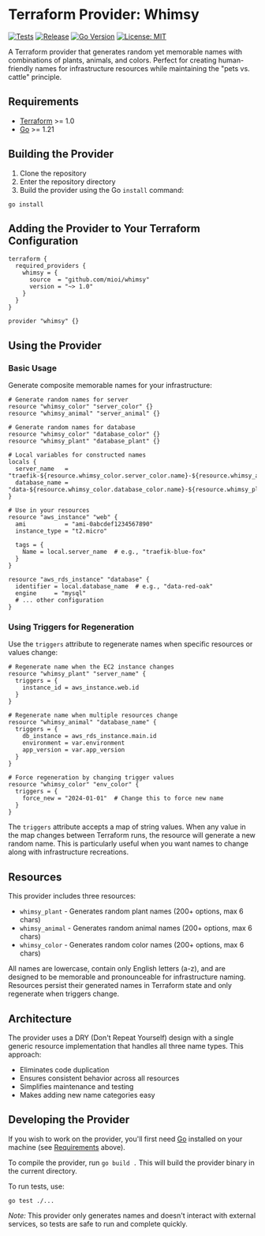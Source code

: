 # Terraform Provider: Whimsy

[![Tests](https://github.com/mioi/terraform-provider-whimsy/actions/workflows/test.yml/badge.svg)](https://github.com/mioi/terraform-provider-whimsy/actions/workflows/test.yml)
[![Release](https://img.shields.io/github/release/mioi/terraform-provider-whimsy.svg)](https://github.com/mioi/terraform-provider-whimsy/releases)
[![Go Version](https://img.shields.io/badge/go-1.21+-blue.svg)](https://golang.org)
[![License: MIT](https://img.shields.io/badge/License-MIT-yellow.svg)](https://opensource.org/licenses/MIT)

A Terraform provider that generates random yet memorable names with combinations of plants, animals, and colors. Perfect for creating human-friendly names for infrastructure resources while maintaining the "pets vs. cattle" principle.

## Requirements

- [Terraform](https://www.terraform.io/downloads.html) >= 1.0
- [Go](https://golang.org/doc/install) >= 1.21

## Building the Provider

1. Clone the repository
2. Enter the repository directory
3. Build the provider using the Go `install` command:

```shell
go install
```

## Adding the Provider to Your Terraform Configuration

```hcl
terraform {
  required_providers {
    whimsy = {
      source  = "github.com/mioi/whimsy"
      version = "~> 1.0"
    }
  }
}

provider "whimsy" {}
```

## Using the Provider

### Basic Usage

Generate composite memorable names for your infrastructure:

```hcl
# Generate random names for server
resource "whimsy_color" "server_color" {}
resource "whimsy_animal" "server_animal" {}

# Generate random names for database
resource "whimsy_color" "database_color" {}
resource "whimsy_plant" "database_plant" {}

# Local variables for constructed names
locals {
  server_name   = "traefik-${resource.whimsy_color.server_color.name}-${resource.whimsy_animal.server_animal.name}"
  database_name = "data-${resource.whimsy_color.database_color.name}-${resource.whimsy_plant.database_plant.name}"
}

# Use in your resources
resource "aws_instance" "web" {
  ami           = "ami-0abcdef1234567890"
  instance_type = "t2.micro"
  
  tags = {
    Name = local.server_name  # e.g., "traefik-blue-fox"
  }
}

resource "aws_rds_instance" "database" {
  identifier = local.database_name  # e.g., "data-red-oak"
  engine     = "mysql"
  # ... other configuration
}
```

### Using Triggers for Regeneration

Use the `triggers` attribute to regenerate names when specific resources or values change:

```hcl
# Regenerate name when the EC2 instance changes
resource "whimsy_plant" "server_name" {
  triggers = {
    instance_id = aws_instance.web.id
  }
}

# Regenerate name when multiple resources change
resource "whimsy_animal" "database_name" {
  triggers = {
    db_instance = aws_rds_instance.main.id
    environment = var.environment
    app_version = var.app_version
  }
}

# Force regeneration by changing trigger values
resource "whimsy_color" "env_color" {
  triggers = {
    force_new = "2024-01-01"  # Change this to force new name
  }
}
```

The `triggers` attribute accepts a map of string values. When any value in the map changes between Terraform runs, the resource will generate a new random name. This is particularly useful when you want names to change along with infrastructure recreations.

## Resources

This provider includes three resources:

- `whimsy_plant` - Generates random plant names (200+ options, max 6 chars)
- `whimsy_animal` - Generates random animal names (200+ options, max 6 chars)  
- `whimsy_color` - Generates random color names (200+ options, max 6 chars)

All names are lowercase, contain only English letters (a-z), and are designed to be memorable and pronounceable for infrastructure naming. Resources persist their generated names in Terraform state and only regenerate when triggers change.

## Architecture

The provider uses a DRY (Don't Repeat Yourself) design with a single generic resource implementation that handles all three name types. This approach:

- Eliminates code duplication
- Ensures consistent behavior across all resources
- Simplifies maintenance and testing
- Makes adding new name categories easy

## Developing the Provider

If you wish to work on the provider, you'll first need [Go](http://www.golang.org) installed on your machine (see [Requirements](#requirements) above).

To compile the provider, run `go build .` This will build the provider binary in the current directory.

To run tests, use:

```shell
go test ./...
```

*Note:* This provider only generates names and doesn't interact with external services, so tests are safe to run and complete quickly.